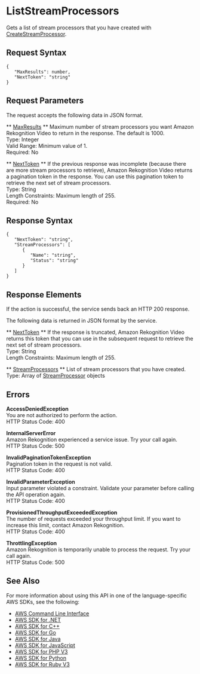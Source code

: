 # ListStreamProcessors<a name="API_ListStreamProcessors"></a>

Gets a list of stream processors that you have created with [CreateStreamProcessor](API_CreateStreamProcessor.md)\. 

## Request Syntax<a name="API_ListStreamProcessors_RequestSyntax"></a>

```
{
   "MaxResults": number,
   "NextToken": "string"
}
```

## Request Parameters<a name="API_ListStreamProcessors_RequestParameters"></a>

The request accepts the following data in JSON format\.

 ** [MaxResults](#API_ListStreamProcessors_RequestSyntax) **   <a name="rekognition-ListStreamProcessors-request-MaxResults"></a>
Maximum number of stream processors you want Amazon Rekognition Video to return in the response\. The default is 1000\.   
Type: Integer  
Valid Range: Minimum value of 1\.  
Required: No

 ** [NextToken](#API_ListStreamProcessors_RequestSyntax) **   <a name="rekognition-ListStreamProcessors-request-NextToken"></a>
If the previous response was incomplete \(because there are more stream processors to retrieve\), Amazon Rekognition Video returns a pagination token in the response\. You can use this pagination token to retrieve the next set of stream processors\.   
Type: String  
Length Constraints: Maximum length of 255\.  
Required: No

## Response Syntax<a name="API_ListStreamProcessors_ResponseSyntax"></a>

```
{
   "NextToken": "string",
   "StreamProcessors": [ 
      { 
         "Name": "string",
         "Status": "string"
      }
   ]
}
```

## Response Elements<a name="API_ListStreamProcessors_ResponseElements"></a>

If the action is successful, the service sends back an HTTP 200 response\.

The following data is returned in JSON format by the service\.

 ** [NextToken](#API_ListStreamProcessors_ResponseSyntax) **   <a name="rekognition-ListStreamProcessors-response-NextToken"></a>
If the response is truncated, Amazon Rekognition Video returns this token that you can use in the subsequent request to retrieve the next set of stream processors\.   
Type: String  
Length Constraints: Maximum length of 255\.

 ** [StreamProcessors](#API_ListStreamProcessors_ResponseSyntax) **   <a name="rekognition-ListStreamProcessors-response-StreamProcessors"></a>
List of stream processors that you have created\.  
Type: Array of [StreamProcessor](API_StreamProcessor.md) objects

## Errors<a name="API_ListStreamProcessors_Errors"></a>

 **AccessDeniedException**   
You are not authorized to perform the action\.  
HTTP Status Code: 400

 **InternalServerError**   
Amazon Rekognition experienced a service issue\. Try your call again\.  
HTTP Status Code: 500

 **InvalidPaginationTokenException**   
Pagination token in the request is not valid\.  
HTTP Status Code: 400

 **InvalidParameterException**   
Input parameter violated a constraint\. Validate your parameter before calling the API operation again\.  
HTTP Status Code: 400

 **ProvisionedThroughputExceededException**   
The number of requests exceeded your throughput limit\. If you want to increase this limit, contact Amazon Rekognition\.  
HTTP Status Code: 400

 **ThrottlingException**   
Amazon Rekognition is temporarily unable to process the request\. Try your call again\.  
HTTP Status Code: 500

## See Also<a name="API_ListStreamProcessors_SeeAlso"></a>

For more information about using this API in one of the language\-specific AWS SDKs, see the following:
+  [AWS Command Line Interface](https://docs.aws.amazon.com/goto/aws-cli/rekognition-2016-06-27/ListStreamProcessors) 
+  [AWS SDK for \.NET](https://docs.aws.amazon.com/goto/DotNetSDKV3/rekognition-2016-06-27/ListStreamProcessors) 
+  [AWS SDK for C\+\+](https://docs.aws.amazon.com/goto/SdkForCpp/rekognition-2016-06-27/ListStreamProcessors) 
+  [AWS SDK for Go](https://docs.aws.amazon.com/goto/SdkForGoV1/rekognition-2016-06-27/ListStreamProcessors) 
+  [AWS SDK for Java](https://docs.aws.amazon.com/goto/SdkForJava/rekognition-2016-06-27/ListStreamProcessors) 
+  [AWS SDK for JavaScript](https://docs.aws.amazon.com/goto/AWSJavaScriptSDK/rekognition-2016-06-27/ListStreamProcessors) 
+  [AWS SDK for PHP V3](https://docs.aws.amazon.com/goto/SdkForPHPV3/rekognition-2016-06-27/ListStreamProcessors) 
+  [AWS SDK for Python](https://docs.aws.amazon.com/goto/boto3/rekognition-2016-06-27/ListStreamProcessors) 
+  [AWS SDK for Ruby V3](https://docs.aws.amazon.com/goto/SdkForRubyV3/rekognition-2016-06-27/ListStreamProcessors) 